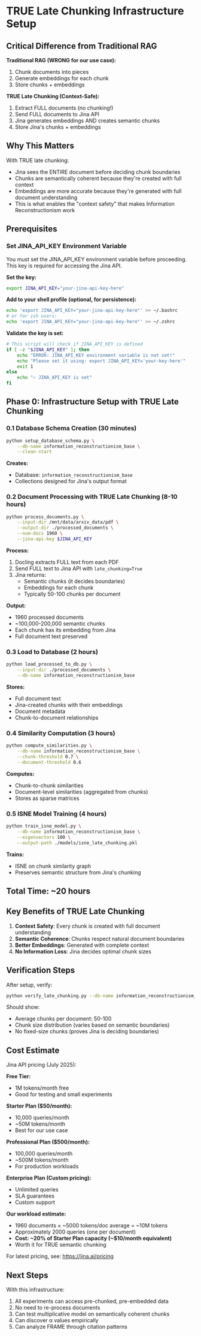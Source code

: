# TRUE Late Chunking Infrastructure Setup

## Critical Difference from Traditional RAG

**Traditional RAG (WRONG for our use case):**
1. Chunk documents into pieces
2. Generate embeddings for each chunk
3. Store chunks + embeddings

**TRUE Late Chunking (Context-Safe):**
1. Extract FULL documents (no chunking!)
2. Send FULL documents to Jina API
3. Jina generates embeddings AND creates semantic chunks
4. Store Jina's chunks + embeddings

## Why This Matters

With TRUE late chunking:
- Jina sees the ENTIRE document before deciding chunk boundaries
- Chunks are semantically coherent because they're created with full context
- Embeddings are more accurate because they're generated with full document understanding
- This is what enables the "context safety" that makes Information Reconstructionism work

## Prerequisites

### Set JINA_API_KEY Environment Variable

You must set the JINA_API_KEY environment variable before proceeding. This key is required for accessing the Jina API.

**Set the key:**
```bash
export JINA_API_KEY="your-jina-api-key-here"
```

**Add to your shell profile (optional, for persistence):**
```bash
echo 'export JINA_API_KEY="your-jina-api-key-here"' >> ~/.bashrc
# or for zsh users:
echo 'export JINA_API_KEY="your-jina-api-key-here"' >> ~/.zshrc
```

**Validate the key is set:**
```bash
# This script will check if JINA_API_KEY is defined
if [ -z "$JINA_API_KEY" ]; then
    echo "ERROR: JINA_API_KEY environment variable is not set!"
    echo "Please set it using: export JINA_API_KEY='your-key-here'"
    exit 1
else
    echo "✓ JINA_API_KEY is set"
fi
```

## Phase 0: Infrastructure Setup with TRUE Late Chunking

### 0.1 Database Schema Creation (30 minutes)
```bash
python setup_database_schema.py \
    --db-name information_reconstructionism_base \
    --clean-start
```

**Creates:**
- Database: `information_reconstructionism_base`
- Collections designed for Jina's output format

### 0.2 Document Processing with TRUE Late Chunking (8-10 hours)
```bash
python process_documents.py \
    --input-dir /mnt/data/arxiv_data/pdf \
    --output-dir ./processed_documents \
    --num-docs 1960 \
    --jina-api-key $JINA_API_KEY
```

**Process:**
1. Docling extracts FULL text from each PDF
2. Send FULL text to Jina API with `late_chunking=True`
3. Jina returns:
   - Semantic chunks (it decides boundaries)
   - Embeddings for each chunk
   - Typically 50-100 chunks per document

**Output:**
- 1960 processed documents
- ~100,000-200,000 semantic chunks
- Each chunk has its embedding from Jina
- Full document text preserved

### 0.3 Load to Database (2 hours)
```bash
python load_processed_to_db.py \
    --input-dir ./processed_documents \
    --db-name information_reconstructionism_base
```

**Stores:**
- Full document text
- Jina-created chunks with their embeddings
- Document metadata
- Chunk-to-document relationships

### 0.4 Similarity Computation (3 hours)
```bash
python compute_similarities.py \
    --db-name information_reconstructionism_base \
    --chunk-threshold 0.7 \
    --document-threshold 0.6
```

**Computes:**
- Chunk-to-chunk similarities
- Document-level similarities (aggregated from chunks)
- Stores as sparse matrices

### 0.5 ISNE Model Training (4 hours)
```bash
python train_isne_model.py \
    --db-name information_reconstructionism_base \
    --eigenvectors 100 \
    --output-path ./models/isne_late_chunking.pkl
```

**Trains:**
- ISNE on chunk similarity graph
- Preserves semantic structure from Jina's chunking

## Total Time: ~20 hours

## Key Benefits of TRUE Late Chunking

1. **Context Safety**: Every chunk is created with full document understanding
2. **Semantic Coherence**: Chunks respect natural document boundaries
3. **Better Embeddings**: Generated with complete context
4. **No Information Loss**: Jina decides optimal chunk sizes

## Verification Steps

After setup, verify:
```bash
python verify_late_chunking.py --db-name information_reconstructionism_base
```

Should show:
- Average chunks per document: 50-100
- Chunk size distribution (varies based on semantic boundaries)
- No fixed-size chunks (proves Jina is deciding boundaries)

## Cost Estimate

Jina API pricing (July 2025):

**Free Tier:**
- 1M tokens/month free
- Good for testing and small experiments

**Starter Plan ($50/month):**
- 10,000 queries/month
- ~50M tokens/month
- Best for our use case

**Professional Plan ($500/month):**
- 100,000 queries/month
- ~500M tokens/month
- For production workloads

**Enterprise Plan (Custom pricing):**
- Unlimited queries
- SLA guarantees
- Custom support

**Our workload estimate:**
- 1960 documents × ~5000 tokens/doc average = ~10M tokens
- Approximately 2000 queries (one per document)
- **Cost: ~20% of Starter Plan capacity (~$10/month equivalent)**
- Worth it for TRUE semantic chunking

For latest pricing, see: https://jina.ai/pricing

## Next Steps

With this infrastructure:
1. All experiments can access pre-chunked, pre-embedded data
2. No need to re-process documents
3. Can test multiplicative model on semantically coherent chunks
4. Can discover α values empirically
5. Can analyze FRAME through citation patterns